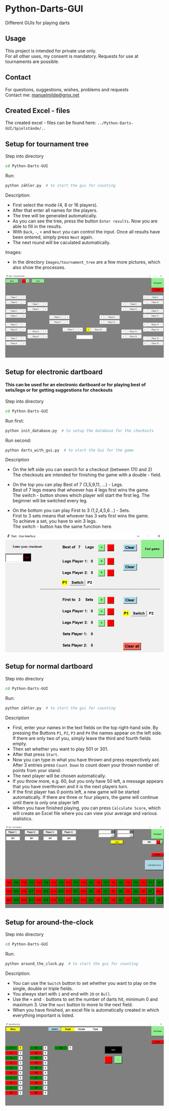 # Python-Darts-GUI
Different GUIs for playing darts

## Usage
This project is intended for private use only. \
For all other uses, my consent is mandatory. Requests for use at tournaments are possible.

## Contact
For questions, suggestions, wishes, problems and requests \
Contact me: manuelmilde@gmx.net

## Created Excel - files
The created excel - files can be found here: `../Python-Darts-GUI/Spielstände/..`

## Setup for tournament tree
Step into directory 
```bash
cd Python-Darts-GUI
```

Run:

```bash
python zähler.py  # to start the gui for counting
```

Description:
- First select the mode (4, 8 or 16 players).
- After that enter all names for the players.
- The tree will be generated automatically.
- As you can see the tree, press the button `Enter results`. Now you are able to fill in the results.
- With `Back`, `-`, `+` and `Next` you can control the input. Once all results have been entered, simply press `Next` again.
- The next round will be caculated automatically.

Images:
- In the directory `Images/tournament_tree` are a few more pictures, which also show the processes.

![Screenshot](Images/tournament_tree/04_full_tree.png?raw=true)

## Setup for electronic dartboard
#### This can be used for an electronic dartboard or for playing best of sets/legs or for getting suggestions for checkouts
Step into directory 
```bash
cd Python-Darts-GUI
```

Run first:

```bash
python init_database.py  # to setup the database for the checkouts
```

Run second:
```bash
python darts_with_gui.py  # to start the Gui for the game 
```

Description
- On the left side you can search for a checkout (between 170 and 2) \
  The checkouts are intended for finishing the game with a double - field.

- On the top you can play Best of 7 (3,5,9,11, ...) - Legs. \
  Best of 7 legs means that whoever has 4 legs first wins the game. \
  The switch - button shows which player will start the first leg. The beginner will be switched every leg. 

- On the bottom you can play First to 3 (1,2,4,5,6 ..) - Sets. \
  First to 3 sets means that whoever has 3 sets first wins the game. \
  To achieve a set, you have to win 3 legs. \
  The switch - button has the same function here. 

![Screenshot](Images/darts-with-gui.png?raw=true)
  
## Setup for normal dartboard
  
Step into directory 
```bash
cd Python-Darts-GUI
```

Run:

```bash
python zähler.py  # to start the gui for counting
```

Description
- First, enter your names in the text fields on the top right-hand side. By pressing the Buttons `P1`, `P2`, `P3` and `P4` the names appear on the left side. \
  If there are only two of you, simply leave the third and fourth fields empty.
- Then set whether you want to play 501 or 301.
- After that press `Start`.
- Now you can type in what you have thrown and press respectively `Add`. After 3 entries press `Count Down` to count down your thrown number of points from your stand.
- The next player will be chosen automatically.
- If you throw more, e.g. 60, but you only have 50 left, a message appears that you have overthrown and it is the next players turn.
- If the first player has 0 points left, a new game will be started automatically. If there are three or four players, the game will continue until there is only one player left
- When you have finished playing, you can press `Calculate Score`, which will create an Excel file where you can view your average and various statistics.

![Screenshot](Images/counter/counter.png?raw=true)

## Setup for around-the-clock
Step into directory 
```bash
cd Python-Darts-GUI
```

Run:

```bash
python around_the_clock.py  # to start the gui for counting
```

Description:
- You can use the `Switch` button to set whether you want to play on the single, double or triple fields.
- You always start with `1` and end with `20` or `Bull`.
- Use the `+` and `-` buttons to set the number of darts hit, minimum 0 and maximum 3. Use the `next` button to move to the next field.
- When you have finished, an excel file is automatically created in which everything important is listed.

![Screenshot: around-the-clock](Images/around-the-clock/around-the-clock.png?raw=true)
